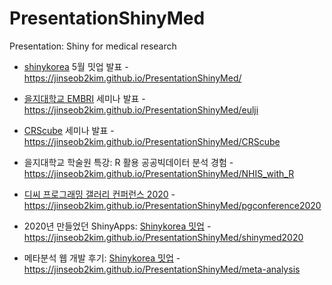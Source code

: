 # PresentationShinyMed
Presentation: Shiny for medical research


* [shinykorea](https://github.com/shinykorea/Meetup) 5월 밋업 발표 - https://jinseob2kim.github.io/PresentationShinyMed/

* [을지대학교 EMBRI](http://eulji.ac.kr/embri/index.html?menuno=3925) 세미나 발표 - https://jinseob2kim.github.io/PresentationShinyMed/eulji

* [CRScube](https://www.crscube.io/) 세미나 발표 - https://jinseob2kim.github.io/PresentationShinyMed/CRScube

* 을지대학교 학술원 특강: R 활용 공공빅데이터 분석 경험 - https://jinseob2kim.github.io/PresentationShinyMed/NHIS_with_R

* [디씨 프로그래밍 갤러리 컨퍼런스 2020](https://pgconference.github.io/) - https://jinseob2kim.github.io/PresentationShinyMed/pgconference2020

* 2020년 만들었던 ShinyApps: [Shinykorea 밋업](https://github.com/shinykorea/Meetup) - https://jinseob2kim.github.io/PresentationShinyMed/shinymed2020

* 메타분석 웹 개발 후기: [Shinykorea 밋업](https://github.com/shinykorea/Meetup) - https://jinseob2kim.github.io/PresentationShinyMed/meta-analysis